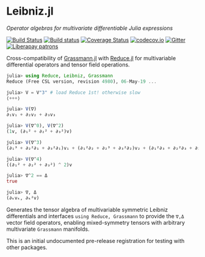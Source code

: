 # Leibniz.jl

*Operator algebras for multivariate differentiable Julia expressions*

[![Build Status](https://travis-ci.org/chakravala/Leibniz.jl.svg?branch=master)](https://travis-ci.org/chakravala/Leibniz.jl)
[![Build status](https://ci.appveyor.com/api/projects/status/xb03dyfvhni6vrj5?svg=true)](https://ci.appveyor.com/project/chakravala/leibniz-jl)
[![Coverage Status](https://coveralls.io/repos/chakravala/Leibniz.jl/badge.svg?branch=master&service=github)](https://coveralls.io/github/chakravala/Leibniz.jl?branch=master)
[![codecov.io](http://codecov.io/github/chakravala/Leibniz.jl/coverage.svg?branch=master)](http://codecov.io/github/chakravala/Leibniz.jl?branch=master)
[![Gitter](https://badges.gitter.im/Grassmann-jl/community.svg)](https://gitter.im/Grassmann-jl/community?utm_source=badge&utm_medium=badge&utm_campaign=pr-badge)
[![Liberapay patrons](https://img.shields.io/liberapay/patrons/chakravala.svg)](https://liberapay.com/chakravala)

Cross-compatibility of [Grassmann.jl](https://github.com/chakravala/Grassmann.jl) with [Reduce.jl](https://github.com/chakravala/Reduce.jl) for multivariable differential operators and tensor field operations.

```Julia
julia> using Reduce, Leibniz, Grassmann
Reduce (Free CSL version, revision 4980), 06-May-19 ...

julia> V = V"3" # load Reduce 1st! otherwise slow
⟨+++⟩

julia> V(∇)
∂₁v₁ + ∂₂v₂ + ∂₃v₃

julia> V(∇^0), V(∇^2)
(1v, (∂₁² + ∂₂² + ∂₃²)v)

julia> V(∇^3)
(∂₁³ + ∂₂²∂₁ + ∂₃²∂₁)v₁ + (∂₁²∂₂ + ∂₂³ + ∂₃²∂₂)v₂ + (∂₁²∂₃ + ∂₂²∂₃ + ∂₃³)v₃

julia> V(∇^4)
((∂₁² + ∂₂² + ∂₃²) ^ 2)v

julia> ∇^2 == Δ
true

julia> ∇, Δ
(∂ₖvₖ, ∂ₖ²v)

```

Generates the tensor algebra of multivariable symmetric Leibniz differentials and interfaces `using Reduce, Grassmann` to provide the `∇,Δ` vector field operators, enabling  mixed-symmetry tensors with arbitrary multivariate `Grassmann` manifolds.

This is an initial undocumented pre-release registration for testing with other packages.
